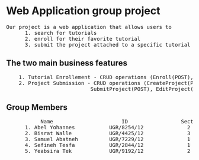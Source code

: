 # Web Application group project
<pre>
Our project is a web application that allows users to 
      1. search for tutorials
      2. enroll for their favorite tutorial
      3. submit the project attached to a specific tutorial track
</pre>
## The two main business features

<pre>
    1. Tutorial Enrollement - CRUD operations (Enroll(POST), UnEnroll(DELETE), ViewTutorial(GET))
    2. Project Submission - CRUD operations (CreateProject(POST), DeleteProject(DELETE), 
                           SubmitProject(POST), EditProject(PUT), ViewProject(GET))
</pre>
      
## Group Members

<pre>
           Name                      ID                 Section
      1. Abel Yohannes           UGR/8254/12              2
      2. Bisrat Walle            UGR/4425/12              3
      3. Samuel Abatneh          UGR/7229/12              1
      4. Sefineh Tesfa           UGR/2844/12              1
      5. Yeabsira Tek            UGR/9192/12              2

</pre>
